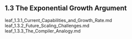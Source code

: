 ## 1.3 The Exponential Growth Argument

leaf_1.3.1_Current_Capabilities_and_Growth_Rate.md
leaf_1.3.2_Future_Scaling_Challenges.md
leaf_1.3.3_The_Compiler_Analogy.md